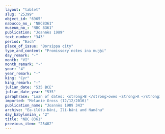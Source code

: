 ```yaml
---
layout: "tablet"
slug: "25399"
object_id: "6965"
nabucco_no_: "NBC8361"
museum_no_: "NBC 8361"
publication: "Joannès 1989"
text_number: "343"
period: "Each"
place_of_issue: "Borsippa city"
type_and_content: "Promissory notes ina muẖẖi"
day_remark: "-"
month: "VI"
month_remark: "-"
year: "4"
year_remark: "-"
king: "Cyr"
king_remark: "-"
julian_date: "535 BCE"
julian_date_year: "535"
paraphrase: "Loan of dates: <strong>B </strong>owes <strong>A </strong>12;0.4 kor (2,184 l) of dates, impost (<em>imittu</em>) of the palm grove (<em>gi&scaron;immaru</em>), at a ratio of 5 measures (<em>ma&scaron;īhu</em>) for 1 kor. He will give the dates in their entirety in Arahsamna (VIII) in Borsippa in the house of <strong>A</strong>, according to the measure of the king. He will also give 20 loads of palm-frond ribs (<em>huṣābu</em>) and 20 palm-leaf baskets (<em>tuhallu</em>). The wages in dates (<em>sissinnu</em>) and the (service of the) agricultural supervisor (<em>gugallu</em>) are not yet paid (<em>eṭēru</em> Stat.). 2 witnesses (including Itti-Nab&ucirc;-balāṭu/Nab&ucirc;-mu&scaron;ētiq-uddi//Ilī-bāni) and the scribe. This is apart from (<em>elat</em>) 3 date palms (<em>gi&scaron;immaru</em>). 2 kor of dates of <strong>B</strong> at the expense of <strong>A</strong> are paid. <strong>B</strong> will bring and hand over (<em>na&scaron;&ucirc;</em>-<em>nadānu</em>) to <strong>A</strong> the promissory note (<em>u&rsquo;iltu</em>) concerning 5+ kor and 4 kor of dates. &nbsp;<br /> &nbsp;<br /> <strong>A</strong> = &Scaron;iriktu/Lūṣi-ana-nūr-Marduk//Ilī-bāni; <strong>B</strong> = Nab&ucirc;-&scaron;umu-uṣur/&Scaron;umu-nāṣir//Ilī-bāni; Scribe = Nab&ucirc;-balāssu-[iqbi]/Marduk-erība//[&hellip;]<br /> &nbsp;"
imported: "Melanie Gross (12/12/2016)"
publication_name: "Joannès 1989 343"
archive: "Ea-ilūtu-bāni, Ilī-bāni and Nanāhu"
day_babylonian_: "2"
title: "NBC 8361"
previous_item: "25402"
---
```

